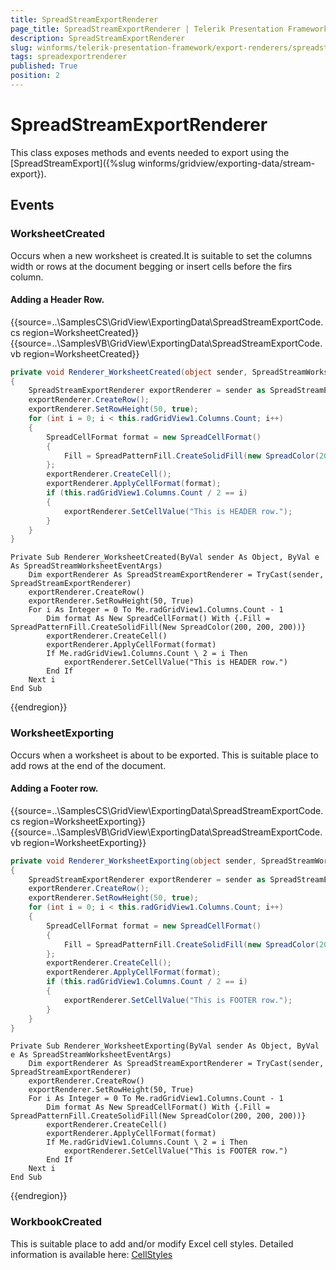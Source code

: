 ```yaml
---
title: SpreadStreamExportRenderer
page_title: SpreadStreamExportRenderer | Telerik Presentation Framework
description: SpreadStreamExportRenderer
slug: winforms/telerik-presentation-framework/export-renderers/spreadstreamexportrenderer
tags: spreadexportrenderer
published: True
position: 2
---
```


# SpreadStreamExportRenderer

This class exposes methods and events needed to export using the [SpreadStreamExport]({%slug winforms/gridview/exporting-data/stream-export}).


## Events

### WorksheetCreated 

Occurs when a new worksheet is created.It is suitable to set the columns width or rows at the document begging or insert cells before the firs column.

#### Adding a Header Row.
 
{{source=..\SamplesCS\GridView\ExportingData\SpreadStreamExportCode.cs region=WorksheetCreated}} 
{{source=..\SamplesVB\GridView\ExportingData\SpreadStreamExportCode.vb region=WorksheetCreated}}
````C#
private void Renderer_WorksheetCreated(object sender, SpreadStreamWorksheetEventArgs e)
{
    SpreadStreamExportRenderer exportRenderer = sender as SpreadStreamExportRenderer;
    exportRenderer.CreateRow();
    exportRenderer.SetRowHeight(50, true);
    for (int i = 0; i < this.radGridView1.Columns.Count; i++)
    {
        SpreadCellFormat format = new SpreadCellFormat()
        {
            Fill = SpreadPatternFill.CreateSolidFill(new SpreadColor(200, 200, 200))
        };
        exportRenderer.CreateCell();
        exportRenderer.ApplyCellFormat(format);
        if (this.radGridView1.Columns.Count / 2 == i)
        {
            exportRenderer.SetCellValue("This is HEADER row.");
        }
    }
}

````
````VB.NET
Private Sub Renderer_WorksheetCreated(ByVal sender As Object, ByVal e As SpreadStreamWorksheetEventArgs)
    Dim exportRenderer As SpreadStreamExportRenderer = TryCast(sender, SpreadStreamExportRenderer)
    exportRenderer.CreateRow()
    exportRenderer.SetRowHeight(50, True)
    For i As Integer = 0 To Me.radGridView1.Columns.Count - 1
        Dim format As New SpreadCellFormat() With {.Fill = SpreadPatternFill.CreateSolidFill(New SpreadColor(200, 200, 200))}
        exportRenderer.CreateCell()
        exportRenderer.ApplyCellFormat(format)
        If Me.radGridView1.Columns.Count \ 2 = i Then
            exportRenderer.SetCellValue("This is HEADER row.")
        End If
    Next i
End Sub

````



{{endregion}} 

### WorksheetExporting

Occurs when a worksheet is about to be exported. This is suitable place to add rows at the end of the document.

#### Adding a Footer row.

{{source=..\SamplesCS\GridView\ExportingData\SpreadStreamExportCode.cs region=WorksheetExporting}} 
{{source=..\SamplesVB\GridView\ExportingData\SpreadStreamExportCode.vb region=WorksheetExporting}}
````C#
private void Renderer_WorksheetExporting(object sender, SpreadStreamWorksheetEventArgs e)
{
    SpreadStreamExportRenderer exportRenderer = sender as SpreadStreamExportRenderer;
    exportRenderer.CreateRow();
    exportRenderer.SetRowHeight(50, true);
    for (int i = 0; i < this.radGridView1.Columns.Count; i++)
    {
        SpreadCellFormat format = new SpreadCellFormat()
        {
            Fill = SpreadPatternFill.CreateSolidFill(new SpreadColor(200, 200, 200))
        };
        exportRenderer.CreateCell();
        exportRenderer.ApplyCellFormat(format);
        if (this.radGridView1.Columns.Count / 2 == i)
        {
            exportRenderer.SetCellValue("This is FOOTER row.");
        }
    }
}

````
````VB.NET
Private Sub Renderer_WorksheetExporting(ByVal sender As Object, ByVal e As SpreadStreamWorksheetEventArgs)
    Dim exportRenderer As SpreadStreamExportRenderer = TryCast(sender, SpreadStreamExportRenderer)
    exportRenderer.CreateRow()
    exportRenderer.SetRowHeight(50, True)
    For i As Integer = 0 To Me.radGridView1.Columns.Count - 1
        Dim format As New SpreadCellFormat() With {.Fill = SpreadPatternFill.CreateSolidFill(New SpreadColor(200, 200, 200))}
        exportRenderer.CreateCell()
        exportRenderer.ApplyCellFormat(format)
        If Me.radGridView1.Columns.Count \ 2 = i Then
            exportRenderer.SetCellValue("This is FOOTER row.")
        End If
    Next i
End Sub

````



{{endregion}} 

### WorkbookCreated

This is suitable place to add and/or modify Excel cell styles. Detailed information is available here: [CellStyles](http://docs.telerik.com/devtools/document-processing/libraries/radspreadstreamprocessing/features/cell-styles)